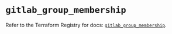 # `gitlab_group_membership`

Refer to the Terraform Registry for docs: [`gitlab_group_membership`](https://registry.terraform.io/providers/gitlabhq/gitlab/17.11.0/docs/resources/group_membership).
